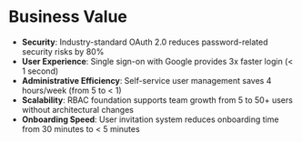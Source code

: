 # Business Value

- **Security**: Industry-standard OAuth 2.0 reduces password-related security risks by 80%
- **User Experience**: Single sign-on with Google provides 3x faster login (< 1 second)
- **Administrative Efficiency**: Self-service user management saves 4 hours/week (from 5 to < 1)
- **Scalability**: RBAC foundation supports team growth from 5 to 50+ users without architectural changes
- **Onboarding Speed**: User invitation system reduces onboarding time from 30 minutes to < 5 minutes
